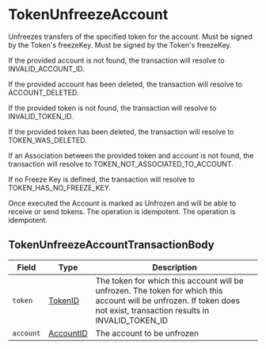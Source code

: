 # TokenUnfreezeAccount

Unfreezes transfers of the specified token for the account. Must be signed by the Token's freezeKey. Must be signed by the Token's freezeKey.

If the provided account is not found, the transaction will resolve to INVALID\_ACCOUNT\_ID.

If the provided account has been deleted, the transaction will resolve to ACCOUNT\_DELETED.

If the provided token is not found, the transaction will resolve to INVALID\_TOKEN\_ID.

If the provided token has been deleted, the transaction will resolve to TOKEN\_WAS\_DELETED.

If an Association between the provided token and account is not found, the transaction will resolve to TOKEN\_NOT\_ASSOCIATED\_TO\_ACCOUNT.

If no Freeze Key is defined, the transaction will resolve to TOKEN\_HAS\_NO\_FREEZE\_KEY.

Once executed the Account is marked as Unfrozen and will be able to receive or send tokens. The operation is idempotent. The operation is idempotent.

## TokenUnfreezeAccountTransactionBody

| Field     | Type                                     | Description                                                                                                                                                                  |
| --------- | ---------------------------------------- | ---------------------------------------------------------------------------------------------------------------------------------------------------------------------------- |
| `token`   | [TokenID](../basic-types/tokenid.md)     | The token for which this account will be unfrozen. The token for which this account will be unfrozen. If token does not exist, transaction results in INVALID\_TOKEN\_ID |
| `account` | [AccountID](../basic-types/accountid.md) | The account to be unfrozen                                                                                                                                                   |

